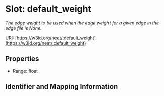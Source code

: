 # Slot: default_weight
_The edge weight to be used when the edge weight for a given edge in the edge file is None._


URI: [https://w3id.org/neat/:default_weight](https://w3id.org/neat/:default_weight)



<!-- no inheritance hierarchy -->


## Properties

 * Range: float



## Identifier and Mapping Information





